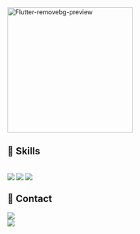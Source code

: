 <img width="282" alt="Flutter-removebg-preview" src="https://github.com/JoaoHenriqu3/teste/assets/109990041/f6da8422-7855-4d52-9476-f3b1fb06c56d">
</div>


## 🚀 Skills
<div style="display: inline_block"><br>

  <img align="center"  src="https://img.shields.io/badge/Dart-0175C2?style=for-the-badge&logo=dart&logoColor=white">
  <img align="center"  src="https://img.shields.io/badge/Flutter-02569B?style=for-the-badge&logo=flutter&logoColor=white">
  <img align="center"  src="https://img.shields.io/badge/Figma-F24E1E?style=for-the-badge&logo=figma&logoColor=white">
</div>

## 📩 Contact
<a href="joaohenriquerld@gmail.com" alt="Gmail">
  <img src="https://img.shields.io/badge/-Gmail-FF0000?style=flat-square&labelColor=FF0000&logo=gmail&logoColor=white&link=LINK-DO-SEU-EMAIL" 
<div style="display: inline_block"><br>
     <a href="https://www.linkedin.com/in/joão-henrique-roldão" target="_blank"><img src="https://img.shields.io/badge/-LinkedIn-%230077B5?style=for-the-badge&logo=linkedin&logoColor=white" target="_blank"></a> 
</div>
  
  
